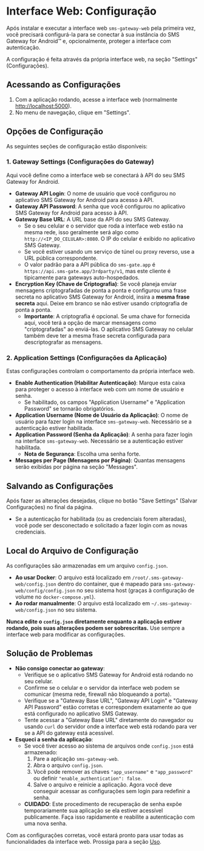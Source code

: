 # Interface Web: Configuração

Após instalar e executar a interface web `sms-gateway-web` pela primeira vez, você precisará configurá-la para se conectar à sua instância do SMS Gateway for Android™ e, opcionalmente, proteger a interface com autenticação.

A configuração é feita através da própria interface web, na seção "Settings" (Configurações).

## Acessando as Configurações

1.  Com a aplicação rodando, acesse a interface web (normalmente [http://localhost:5000](http://localhost:5000)).
2.  No menu de navegação, clique em "Settings".

## Opções de Configuração

As seguintes seções de configuração estão disponíveis:

### 1. Gateway Settings (Configurações do Gateway)

Aqui você define como a interface web se conectará à API do seu SMS Gateway for Android.

*   **Gateway API Login**: O nome de usuário que você configurou no aplicativo SMS Gateway for Android para acesso à API.
*   **Gateway API Password**: A senha que você configurou no aplicativo SMS Gateway for Android para acesso à API.
*   **Gateway Base URL**: A URL base da API do seu SMS Gateway.
    *   Se o seu celular e o servidor que roda a interface web estão na mesma rede, isso geralmente será algo como `http://<IP_DO_CELULAR>:8080`. O IP do celular é exibido no aplicativo SMS Gateway.
    *   Se você estiver usando um serviço de túnel ou proxy reverso, use a URL pública correspondente.
    *   O valor padrão para a API pública do `sms-gate.app` é `https://api.sms-gate.app/3rdparty/v1`, mas este cliente é tipicamente para gateways auto-hospedados.
*   **Encryption Key (Chave de Criptografia)**: Se você planeja enviar mensagens criptografadas de ponta a ponta e configurou uma frase secreta no aplicativo SMS Gateway for Android, insira a **mesma frase secreta** aqui. Deixe em branco se não estiver usando criptografia de ponta a ponta.
    *   **Importante**: A criptografia é opcional. Se uma chave for fornecida aqui, você terá a opção de marcar mensagens como "criptografadas" ao enviá-las. O aplicativo SMS Gateway no celular também deve ter a mesma frase secreta configurada para descriptografar as mensagens.

### 2. Application Settings (Configurações da Aplicação)

Estas configurações controlam o comportamento da própria interface web.

*   **Enable Authentication (Habilitar Autenticação)**: Marque esta caixa para proteger o acesso à interface web com um nome de usuário e senha.
    *   Se habilitado, os campos "Application Username" e "Application Password" se tornarão obrigatórios.
*   **Application Username (Nome de Usuário da Aplicação)**: O nome de usuário para fazer login na interface `sms-gateway-web`. Necessário se a autenticação estiver habilitada.
*   **Application Password (Senha da Aplicação)**: A senha para fazer login na interface `sms-gateway-web`. Necessário se a autenticação estiver habilitada.
    *   **Nota de Segurança**: Escolha uma senha forte.
*   **Messages per Page (Mensagens por Página)**: Quantas mensagens serão exibidas por página na seção "Messages".

## Salvando as Configurações

Após fazer as alterações desejadas, clique no botão "Save Settings" (Salvar Configurações) no final da página.

*   Se a autenticação for habilitada (ou as credenciais forem alteradas), você pode ser desconectado e solicitado a fazer login com as novas credenciais.

## Local do Arquivo de Configuração

As configurações são armazenadas em um arquivo `config.json`.

*   **Ao usar Docker**: O arquivo está localizado em `/root/.sms-gateway-web/config.json` dentro do container, que é mapeado para `sms-gateway-web/config/config.json` no seu sistema host (graças à configuração de volume no `docker-compose.yml`).
*   **Ao rodar manualmente**: O arquivo está localizado em `~/.sms-gateway-web/config.json` no seu sistema.

**Nunca edite o `config.json` diretamente enquanto a aplicação estiver rodando, pois suas alterações podem ser sobrescritas.** Use sempre a interface web para modificar as configurações.

## Solução de Problemas

*   **Não consigo conectar ao gateway**:
    *   Verifique se o aplicativo SMS Gateway for Android está rodando no seu celular.
    *   Confirme se o celular e o servidor da interface web podem se comunicar (mesma rede, firewall não bloqueando a porta).
    *   Verifique se a "Gateway Base URL", "Gateway API Login" e "Gateway API Password" estão corretas e correspondem exatamente ao que está configurado no aplicativo SMS Gateway.
    *   Tente acessar a "Gateway Base URL" diretamente do navegador ou usando `curl` do servidor onde a interface web está rodando para ver se a API do gateway está acessível.
*   **Esqueci a senha da aplicação**:
    *   Se você tiver acesso ao sistema de arquivos onde `config.json` está armazenado:
        1.  Pare a aplicação `sms-gateway-web`.
        2.  Abra o arquivo `config.json`.
        3.  Você pode remover as chaves `"app_username"` e `"app_password"` ou definir `"enable_authentication": false`.
        4.  Salve o arquivo e reinicie a aplicação. Agora você deve conseguir acessar as configurações sem login para redefinir a senha.
    *   **CUIDADO**: Este procedimento de recuperação de senha expõe temporariamente sua aplicação se ela estiver acessível publicamente. Faça isso rapidamente e reabilite a autenticação com uma nova senha.

Com as configurações corretas, você estará pronto para usar todas as funcionalidades da interface web. Prossiga para a seção [Uso](./usage.md).
